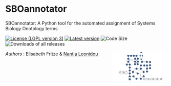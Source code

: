 # SBOannotator

SBOannotator: A Python tool for the automated assignment of Systems Biology Onotology terms

[![License (LGPL version 3)](https://img.shields.io/badge/license-LGPLv3.0-blue.svg?style=plastic)](http://opensource.org/licenses/LGPL-3.0)
[![Latest version](https://img.shields.io/badge/Latest_version-0.9-brightgreen.svg?style=plastic)](https://github.com/draeger-lab/SBOannotator/releases/)
![Code Size](https://img.shields.io/github/languages/code-size/draeger-lab/SBOannotator.svg?style=plastic)
![Downloads of all releases](https://img.shields.io/github/downloads/draeger-lab/SBOannotator/total.svg?style=plastic)

<img align="right" src="SBOannotator_logo.png" alt="drawing" width="170"/> 

*Authors* : Elisabeth Fritze & [Nantia Leonidou](https://github.com/NantiaL)

